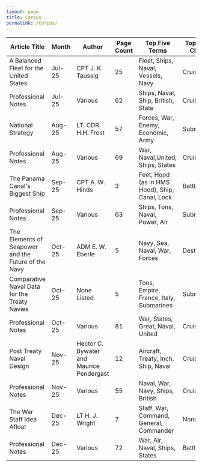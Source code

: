 ```yaml
---
layout: page
title: Corpus
permalink: /Corpus/
---
```



|Article Title                                      |Month |Author                                  |Page Count|Top Five Terms                                |Top Ship Class|Word Analysis URL                                                |Corpus URL                                                                                   |
|---------------------------------------------------|------|----------------------------------------|----------|----------------------------------------------|--------------|-----------------------------------------------------------------|---------------------------------------------------------------------------------------------|
|A Balanced Fleet for the United States             |Jul-25|CPT J. K. Taussig                       |25        |Fleet, Ships, Naval, Vessels, Navy            |Cruiser       |[Voyant Link](https://voyant-tools.org/?corpus=8b3fcb180f589ff903a57d28e74dfe52)|https://github.com/comp-methods-fsu-2021/Ward_Corpus/blob/main/7_1.0_Battlefleet             |
|Professional Notes                                 |Jul-25|Various                                 |62        |Ships, Naval, Ship, British, State            |Cruiser       |https://voyant-tools.org/?corpus=f7ca096904fafe6b861b776c41018954|https://github.com/comp-methods-fsu-2021/Ward_Corpus/blob/main/7_Professional-Notes          |
|National Strategy                                  |Aug-25|LT. CDR. H.H. Frost                     |57        |Forces, War, Enemy, Economic, Army            |Submarine     |https://voyant-tools.org/?corpus=a49339d8109450258928357c2da86557|https://github.com/comp-methods-fsu-2021/Ward_Corpus/blob/main/8_1.0_National%20Strategy     |
|Professional Notes                                 |Aug-25|Various                                 |69        |War, Naval,United, Ships, States              |Cruiser       |https://voyant-tools.org/?corpus=91a8a7d843a9cc947d712404d297b9f7|https://github.com/comp-methods-fsu-2021/Ward_Corpus/blob/main/8_Professional-Notes          |
|The Panama Canal's Biggest Ship                    |Sep-25|CPT A. W. Hinds                         |3         |Feet, Hood (as in HMS Hood), Ship, Canal, Lock|Battleship    |https://voyant-tools.org/?corpus=6cedd9bafe87e20aaccab11445dd9bf2|https://github.com/comp-methods-fsu-2021/Ward_Corpus/blob/main/9_1.8_Panama-Canal            |
|Professional Notes                                 |Sep-25|Various                                 |63        |Ships, Tons, Naval, Power, Air                |Submarine     |https://voyant-tools.org/?corpus=99746ded233b7944ff76677ecdb08246|https://github.com/comp-methods-fsu-2021/Ward_Corpus/blob/main/9_Professional-Notes          |
|The Elements of Seapower and the Future of the Navy|Oct-25|ADM E. W. Eberle                        |5         |Navy, Sea, Naval, War, Forces                 |Destroyer     |https://voyant-tools.org/?corpus=680af977887635adde83e8148fbe0fa2|https://github.com/comp-methods-fsu-2021/Ward_Corpus/blob/main/10_1.2_Elements-of-Seapower   |
|Comparative Naval Data for the Treaty Navies       |Oct-25|None Listed                             |5         |Tons, Empire, France, Italy, Submarines       |Submarine     |https://voyant-tools.org/?corpus=879ba3ad235c412c965cbb24c771201f|https://github.com/comp-methods-fsu-2021/Ward_Corpus/blob/main/10_1.6_Report-on-Treat--navies|
|Professional Notes                                 |Oct-25|Various                                 |81        |War, States, Great, Naval, United             |Cruiser       |https://voyant-tools.org/?corpus=9082cf248d672ed83ff4fcc4d1fd4ce2|https://github.com/comp-methods-fsu-2021/Ward_Corpus/blob/main/10_Professional-Notes         |
|Post Treaty Naval Design                           |Nov-25|Hector C. Bywater and Maurice Pendergast|12        |Aircraft, Treaty, Inch, Ship, Naval           |Cruiser       |https://voyant-tools.org/?corpus=5d2bd6767f0de69ba541a72108d7625d|https://github.com/comp-methods-fsu-2021/Ward_Corpus/blob/main/11_1.7_Treaty-Design          |
|Professional Notes                                 |Nov-25|Various                                 |55        |Naval, War, Navy, Ships, British              |Cruiser       |https://voyant-tools.org/?corpus=77f5a014a34881a20a178ff579191a4a|https://github.com/comp-methods-fsu-2021/Ward_Corpus/blob/main/11_Professional-Notes         |
|The War Staff Idea Afloat                          |Dec-25|LT H. J. Wright                         |7         |Staff, War, Command, General, Commander       |None          |https://voyant-tools.org/?corpus=413679bece036d105444f6e47fa1df25|https://github.com/comp-methods-fsu-2021/Ward_Corpus/blob/main/12_1.9_War-Staff-Afloat       |
|Professional Notes                                 |Dec-25|Various                                 |72        |War, Air, Naval, Ships, States                |Battleship    |https://voyant-tools.org/?corpus=80e8267aba3430d59a89671283ea44a5|https://github.com/comp-methods-fsu-2021/Ward_Corpus/blob/main/12_Professional-Notes         |
